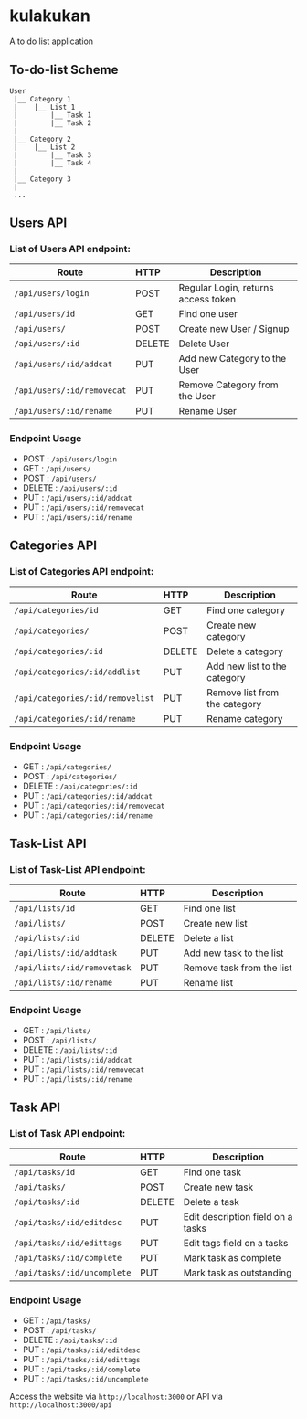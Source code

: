 # kulakukan
A to do list application

## To-do-list Scheme
```
User
 |__ Category 1
 |    |__ List 1
 |        |__ Task 1
 |        |__ Task 2
 |
 |__ Category 2
 |    |__ List 2
 |        |__ Task 3
 |        |__ Task 4
 |
 |__ Category 3
 |
 ...

```

## Users API
### List of Users API endpoint:
| Route                     | HTTP   | Description                         | 
| ------------------------- |:------ | ----------------------------------- |
| `/api/users/login`        | POST   | Regular Login, returns access token |
| `/api/users/id`           | GET    | Find one user                       |
| `/api/users/`             | POST   | Create new User / Signup            |
| `/api/users/:id`          | DELETE | Delete User                         |
| `/api/users/:id/addcat`   | PUT    | Add new Category to the User        |
| `/api/users/:id/removecat`| PUT    | Remove Category from the User       |
| `/api/users/:id/rename`   | PUT    | Rename User                         |

### Endpoint Usage
- POST : `/api/users/login` 
- GET : `/api/users/` 
- POST : `/api/users/` 
- DELETE : `/api/users/:id`  
- PUT : `/api/users/:id/addcat`
- PUT : `/api/users/:id/removecat`
- PUT : `/api/users/:id/rename`

## Categories API
### List of Categories API endpoint:
| Route                           | HTTP   | Description                         | 
| ------------------------------- |:------ | ----------------------------------- |
| `/api/categories/id`            | GET    | Find one category                   |
| `/api/categories/`              | POST   | Create new category                 |
| `/api/categories/:id`           | DELETE | Delete a category                   |
| `/api/categories/:id/addlist`   | PUT    | Add new list to the category        |
| `/api/categories/:id/removelist`| PUT    | Remove list from the category       |
| `/api/categories/:id/rename`    | PUT    | Rename category                     |

### Endpoint Usage
- GET : `/api/categories/` 
- POST : `/api/categories/` 
- DELETE : `/api/categories/:id`  
- PUT : `/api/categories/:id/addcat`
- PUT : `/api/categories/:id/removecat`
- PUT : `/api/categories/:id/rename`

## Task-List API
### List of Task-List API endpoint:
| Route                      | HTTP   | Description               | 
| -------------------------- |:------ | ------------------------- |
| `/api/lists/id`            | GET    | Find one list             |
| `/api/lists/`              | POST   | Create new list           |
| `/api/lists/:id`           | DELETE | Delete a list             |
| `/api/lists/:id/addtask`   | PUT    | Add new task to the list  |
| `/api/lists/:id/removetask`| PUT    | Remove task from the list |
| `/api/lists/:id/rename`    | PUT    | Rename list               |

### Endpoint Usage
- GET : `/api/lists/` 
- POST : `/api/lists/` 
- DELETE : `/api/lists/:id`  
- PUT : `/api/lists/:id/addcat`
- PUT : `/api/lists/:id/removecat`
- PUT : `/api/lists/:id/rename`

## Task API
### List of Task API endpoint:
| Route                       | HTTP   | Description                       | 
| --------------------------- |:------ | --------------------------------- |
| `/api/tasks/id`             | GET    | Find one task                     |
| `/api/tasks/`               | POST   | Create new task                   |
| `/api/tasks/:id`            | DELETE | Delete a task                     |
| `/api/tasks/:id/editdesc`   | PUT    | Edit description field on a tasks |
| `/api/tasks/:id/edittags`   | PUT    | Edit tags field on a tasks        |
| `/api/tasks/:id/complete`   | PUT    | Mark task as complete             |
| `/api/tasks/:id/uncomplete` | PUT    | Mark task as outstanding          |

### Endpoint Usage
- GET : `/api/tasks/` 
- POST : `/api/tasks/` 
- DELETE : `/api/tasks/:id`  
- PUT : `/api/tasks/:id/editdesc`
- PUT : `/api/tasks/:id/edittags`
- PUT : `/api/tasks/:id/complete`
- PUT : `/api/tasks/:id/uncomplete`









Access the website via `http://localhost:3000` or API via `http://localhost:3000/api`